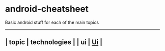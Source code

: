 # android-cheatsheet
Basic android stuff for each of the main topics 

---
| topic | technologies |
| ui | [Ui](./ui.md) |
---
